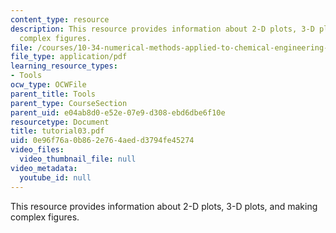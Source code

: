 ```yaml
---
content_type: resource
description: This resource provides information about 2-D plots, 3-D plots, and making
  complex figures.
file: /courses/10-34-numerical-methods-applied-to-chemical-engineering-fall-2005/0e96f76a0b862e764aedd3794fe45274_tutorial03.pdf
file_type: application/pdf
learning_resource_types:
- Tools
ocw_type: OCWFile
parent_title: Tools
parent_type: CourseSection
parent_uid: e04ab8d0-e52e-07e9-d308-ebd6dbe6f10e
resourcetype: Document
title: tutorial03.pdf
uid: 0e96f76a-0b86-2e76-4aed-d3794fe45274
video_files:
  video_thumbnail_file: null
video_metadata:
  youtube_id: null
---
```

This resource provides information about 2-D plots, 3-D plots, and making complex figures.

